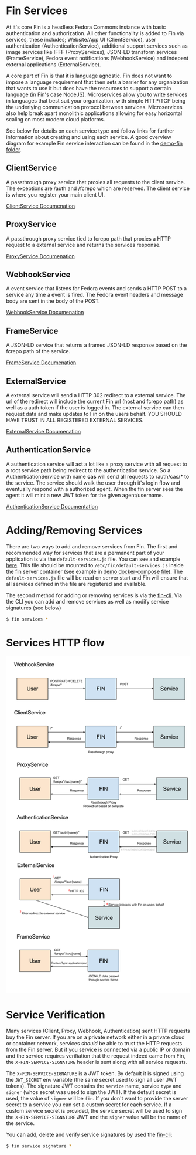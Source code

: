 # Fin Services

At it's core Fin is a headless Fedora Commons instance with basic authentication and authorization.  All other functionality is added to Fin via services, these includes; Website/App UI (ClientService), user authentication (AuthenticationService), additional support services such as image services like IFFF (ProxyServices), JSON-LD transform services (FrameService), Fedora event notifications (WebhookService) and indepent external applications (ExternalService). 

A core part of Fin is that it is language agnostic.  Fin does not want to impose a language requirement that then sets a barrier for any organization that wants to use it but does have the resources to support a certain language (in Fin's case NodeJS).  Microservices allow you to write services in languages that best suit your organization, with simple HTTP/TCP being the underlying communication protocol between services.  Microservices also help break apart monolithic applications allowing for easy horizontal scaling on most modern cloud platforms.

See below for details on each service type and follow links for further information about creating and using each service.  A good overview diagram for example Fin service interaction can be found in the [demo-fin folder](../docker/fin-demo/README.md).

## ClientService

A passthrough proxy service that proxies all requests to the client service.  The exceptions are /auth and /fcrepo which are reserved.  The client service is where you register your main client UI.

[ClientService Documenation](../docs/client-service/README.md)

## ProxyService

A passthrough proxy service tied to fcrepo path that proxies a HTTP request to a external service and returns the services response.

[ProxyService Documenation](../docs/proxy-service/README.md)

## WebhookService

A event service that listens for Fedora events and sends a HTTP POST to a service any time a event is fired.  The Fedora event headers and message body are sent in the body of the POST.

[WebhookService Documenation](../docs/webhook-service/README.md)

## FrameService

A JSON-LD service that returns a framed JSON-LD response based on the fcrepo path of the service.

[FrameService Documenation](../docs/frame-service/README.md)

## ExternalService

A external service will send a HTTP 302 redirect to a external service.  The url of the redirect will include the current Fin url (host and fcrepo path) as well as a auth token if the user is logged in.  The external service can then request data and make updates to Fin on the users behalf.  YOU SHOULD HAVE TRUST IN ALL REGISTERED EXTERNAL SERVICES.

[ExternalService Documenation](../docs/frame-service/README.md)

## AuthenticationService

A authentication service will act a lot like a proxy service with all request to a root service path being redirect to the authentication service.  So a AuthenticationService with name **cas** will send all requests to /auth/cas/* to the service. The service should walk the user through it's login flow and eventually respond with a authorized agent.  When the fin server sees the agent it will mint a new JWT token for the given agent/username.

[AuthenticationService Documentation](../docs/authentication-service/README.md)

# Adding/Removing Services

There are two ways to add and remove services from Fin.  The first and recommended way for services that are a permanent part of your application is via the `default-services.js` file.  You can see and example [here](../docker/fin-demo/default-services.js).  This file should be mounted to `/etc/fin/default-services.js` inside the fin server container (see example in [demo docker-compose file](../docker/fin-demo/docker-compose.yml)).  The `default-services.js` file will be read on server start and Fin will ensure that all services defined in the file are registered and available.

The second method for adding or removing services is via the [fin-cli](https://github.com/UCDavisLibrary/fin-cli). Via the CLI you can add and remove services as well as modify service signatures (see below)

```bash
$ fin services *
```


# Services HTTP flow

![Service Overview](../docs/fin-service-overview.png)

# Service Verification

Many services (Client, Proxy, Webhook, Authentication) sent HTTP requests buy the Fin server.  If you are on a private network either in a private cloud or container network, services *should* be able to trust the HTTP requests from the Fin server.  But if you service is connected via a public IP or domain and the service requires verifiation that the request indeed came from Fin, the `X-FIN-SERVICE-SIGNATURE` header is sent along with all service requests.  

The `X-FIN-SERVICE-SIGNATURE` is a JWT token.  By default it is signed using the `JWT_SECRET` env variable (the same secret used to sign all user JWT tokens).  The signature JWT contains the `service` name, service `type` and `signer` (whos secret was used to sign the JWT).  If the default secret is used, the value of `signer` will be `fin`.  If you don't want to provide the server secret to a service you can set a custom secret for each service.  If a custom service secret is provided, the service secret will be used to sign the `X-FIN-SERVICE-SIGNATURE` JWT and the `signer` value will be the name of the service.

You can add, delete and verify service signatures by used the [fin-cli](https://github.com/UCDavisLibrary/fin-cli):

```bash
$ fin service signature *
```
